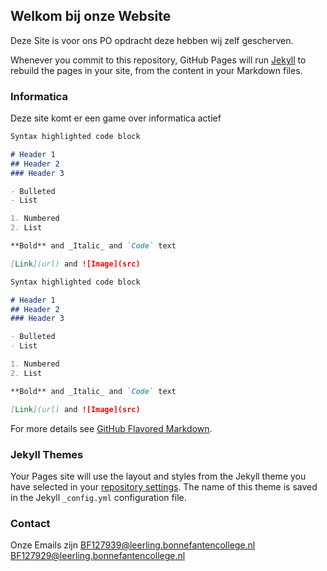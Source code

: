 ## Welkom bij onze Website

Deze Site is voor ons PO opdracht deze hebben wij zelf gescherven.

Whenever you commit to this repository, GitHub Pages will run [Jekyll](https://jekyllrb.com/) to rebuild the pages in your site, from the content in your Markdown files.

### Informatica

Deze site komt er een game over informatica actief

```markdown
Syntax highlighted code block

# Header 1
## Header 2
### Header 3

- Bulleted
- List

1. Numbered
2. List

**Bold** and _Italic_ and `Code` text

[Link](url) and ![Image](src)
```
```markdown
Syntax highlighted code block

# Header 1
## Header 2
### Header 3

- Bulleted
- List

1. Numbered
2. List

**Bold** and _Italic_ and `Code` text

[Link](url) and ![Image](src)
```
For more details see [GitHub Flavored Markdown](https://guides.github.com/features/mastering-markdown/).

### Jekyll Themes

Your Pages site will use the layout and styles from the Jekyll theme you have selected in your [repository settings](https://github.com/BingTheKingNLL/BE-Informatica/settings). The name of this theme is saved in the Jekyll `_config.yml` configuration file.

### Contact

Onze Emails zijn 
BF127939@leerling.bonnefantencollege.nl
BF127929@leerling.bonnefantencollege.nl
